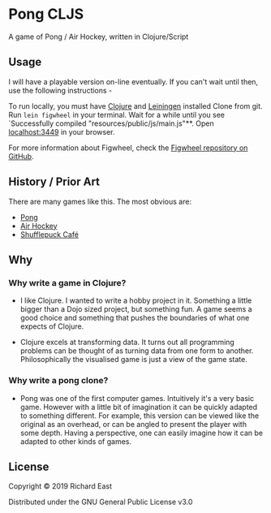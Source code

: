 # Pong CLJS

A game of Pong / Air Hockey, written in Clojure/Script

## Usage
I will have a playable version on-line eventually. If you can't wait until then, use the following instructions -

To run locally, you must have [Clojure](https://clojure.org/) and [Leiningen](https://leiningen.org/) installed
Clone from git. 
Run `lein figwheel` in your terminal. Wait for a while until you see `Successfully compiled "resources/public/js/main.js"**. Open [localhost:3449](http://localhost:3449) in your browser.

For more information about Figwheel, check the [Figwheel repository on GitHub](https://github.com/bhauman/lein-figwheel).

## History / Prior Art
There are many games like this.
The most obvious are:
* [Pong](https://en.wikipedia.org/wiki/Pong)
* [Air Hockey](https://en.wikipedia.org/wiki/Air_hockey)
* [Shufflepuck Café](https://en.wikipedia.org/wiki/Shufflepuck_Caf%C3%A9)

## Why

### Why write a game in Clojure?
* I like Clojure. I wanted to write a hobby project in it. Something a little bigger than a Dojo sized project, but something fun. A game seems a good choice and something that pushes the boundaries of what one expects of Clojure.

* Clojure excels at transforming data. It turns out all programming problems can be thought of as turning data from one form to another. Philosophically the visualised game is just a view of the game state.

### Why write a pong clone?
* Pong was one of the first computer games. Intuitively it's a very basic game. However with a little bit of imagination it can be quickly adapted to something different. For example, this version can be viewed like the original as an overhead, or can be angled to present the player with some depth. Having a perspective, one can easily imagine how it can be adapted to other kinds of games.

## License
Copyright © 2019 Richard East

Distributed under the GNU General Public License v3.0
